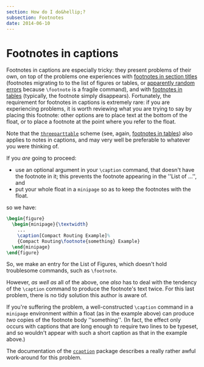 ```yaml
---
section: How do I do&hellip;?
subsection: Footnotes
date: 2014-06-10
---
```

# Footnotes in captions

Footnotes in captions are especially tricky: they present problems of
their own, on top of the problems one experiences with
[footnotes in section titles](FAQ-ftnsect.md) (footnotes migrating to
to the list of figures or tables, or 
[apparently random errors](FAQ-extrabrace.md) because
`\footnote` is a fragile command), and with 
[footnotes in tables](FAQ-footintab.md) (typically, the footnote
simply disappears).  Fortunately, the requirement for footnotes in
captions is extremely rare: if you are experiencing problems, it is
worth reviewing what you are trying to say by placing this footnote:
other options are to place text at the bottom of the float, or to
place a footnote at the point where you refer to the float.

Note that the [`threeparttable`](https://ctan.org/pkg/threeparttable) scheme (see, again, 
[footnotes in tables](FAQ-footintab.md)) also applies
to notes in captions, and may very well be preferable to whatever you
were thinking of.

If you _are_ going to proceed:
  

-  use an optional argument in your `\caption` command, that
    doesn't have the footnote in it; this prevents the footnote
    appearing in the ''List of &hellip;'', and
-  put your whole float in a `minipage` so as to keep
    the footnotes with the float.

so we have:
```latex
\begin{figure}
  \begin{minipage}{\textwidth}
    ...
    \caption[Compact Routing Example]%
    {Compact Routing\footnote{something} Example}
  \end{minipage}
\end{figure}
```
So, we make an entry for the List of Figures, which doesn't hold
troublesome commands, such as `\footnote`.

However, _as well as_ all of the above, one _also_ has to
deal with the tendency of the `\caption` command to produce the
footnote's text twice.  For this last problem, there is no tidy
solution this author is aware of.

If you're suffering the problem, a well-constructed `\caption`
command in a `minipage` environment within a float (as
in the example above) can produce _two_ copies of the footnote
body ''something''. (In fact, the effect only occurs with captions that are
long enough to require two lines to be typeset, and so wouldn't appear
with such a short caption as that in the example above.)

The documentation of the [`ccaption`](https://ctan.org/pkg/ccaption) package describes a really
rather awful work-around for this problem.

